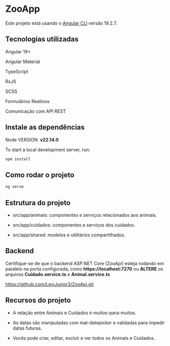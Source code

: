 # ZooApp

Este projeto está usando o [Angular CLI](https://github.com/angular/angular-cli) versão 19.2.7.

## Tecnologias utilizadas
Angular 19+

Angular Material

TypeScript

RxJS

SCSS

Formulários Reativos

Comunicação com API REST

## Instale as dependências 

Node VERSION: **v22.14.0**

To start a local development server, run:

```bash
npm install
```

## Como rodar o projeto

```bash
ng serve
```

## Estrutura do projeto

- src/app/animais: componentes e serviços relacionados aos animais.

- src/app/cuidados: componentes e serviços dos cuidados.

- src/app/shared: modelos e utilitários compartilhados.

## Backend

Certifique-se de que o backend ASP.NET Core (ZooApi) esteja rodando em paralelo na porta configurada, como **https://localhost:7270** ou **ALTERE** os arquivos **Cuidado.service.ts** e **Animal.service.ts**

https://github.com/LeviJunior3/ZooApi.git

## Recursos do projeto

- A relação entre Animais e Cuidados é muitos-para-muitos.

- As datas são manipuladas com mat-datepicker e validadas para impedir datas futuras.

- Vocês pode criar, editar, excluir e ver todos os Animais e Cuidados.
